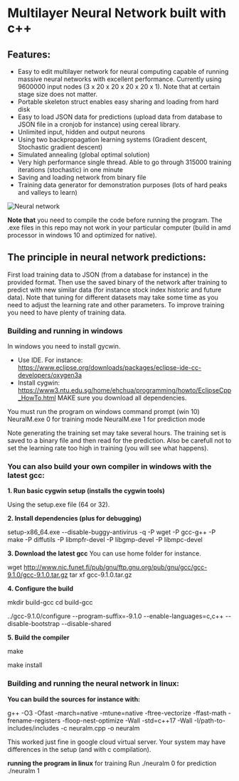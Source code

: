 # Multilayer Neural Network built with c++

## Features:
- Easy to edit multilayer network for neural computing capable of running massive neural networks with excellent performance. Currently using 9600000 input nodes   (3 x 20 x 20 x 20 x 20 x 1). Note that at certain stage size does not matter. 
- Portable skeleton struct enables easy sharing and loading from hard disk
- Easy to load JSON data for predictions (upload data from database to JSON file in a cronjob for instance) using cereal library.  
- Unlimited input, hidden and output neurons
- Using two backpropagation learning systems (Gradient descent, Stochastic gradient descent)
- Simulated annealing (global optimal solution)
- Very high performance single thread. Able to go through 315000 training iterations (stochastic) in one minute
- Saving and loading network from binary file
- Training data generator for demonstration purposes (lots of hard peaks and valleys to learn)

![Neural network](https://www.ttaito.fi/images/trainedabit.png)

**Note that** you need to compile the code before running the program. The .exe files in this repo may not work in your particular computer (build in amd processor in windows 10 and optimized for native). 

## The principle in neural network predictions: 
First load training data to JSON (from a database for instance) in the provided format. Then use the saved binary of the network after training to predict with new similar data (for instance stock index historic and future data). 
Note that tuning for different datasets may take some time as you need to adjust the learning rate and other parameters. To improve training you need to have plenty of training data. 

### Building and running in windows
In windows you need to install gycwin. 
- Use IDE. For instance: https://www.eclipse.org/downloads/packages/eclipse-ide-cc-developers/oxygen3a
- Install cygwin: https://www3.ntu.edu.sg/home/ehchua/programming/howto/EclipseCpp_HowTo.html
  MAKE sure you download all dependencies.
  
You must run the program on windows command prompt (win 10)
NeuralM.exe 0 for training mode
NeuralM.exe 1 for prediction mode

Note generating the training set may take several hours. The training set is saved to a binary file and then read for the prediction. Also be carefull not to set the learning rate too high in training (you will see what happens). 
  
### You can also build your own compiler in windows with the latest gcc:
**1. Run basic cygwin setup (installs the cygwin tools)**

Using the setup.exe file (64 or 32). 

**2. Install dependencies (plus for debugging)**

setup-x86_64.exe --disable-buggy-antivirus -q -P wget -P gcc-g++ -P make -P diffutils -P libmpfr-devel -P libgmp-devel -P libmpc-devel

**3. Download the latest gcc**
You can use home folder for instance.

wget http://www.nic.funet.fi/pub/gnu/ftp.gnu.org/pub/gnu/gcc/gcc-9.1.0/gcc-9.1.0.tar.gz 
tar xf gcc-9.1.0.tar.gz

**4. Configure the build**

mkdir build-gcc
cd build-gcc

../gcc-9.1.0/configure --program-suffix=-9.1.0 --enable-languages=c,c++ --disable-bootstrap --disable-shared

**5. Build the compiler**

make

make install

### Building and running the neural network in linux:
**You can build the sources for instance with:**

g++ -O3 -Ofast -march=native -mtune=native -ftree-vectorize -ffast-math -frename-registers -floop-nest-optimize -Wall -std=c++17 -Wall -I/path-to-includes/includes -c neuralm.cpp -o neuralm

This worked just fine in google cloud virtual server. Your system may have differences in the setup (and with c compilation).  

**running the program in linux**
for training
Run ./neuralm 0 
for prediction
./neuralm 1 


